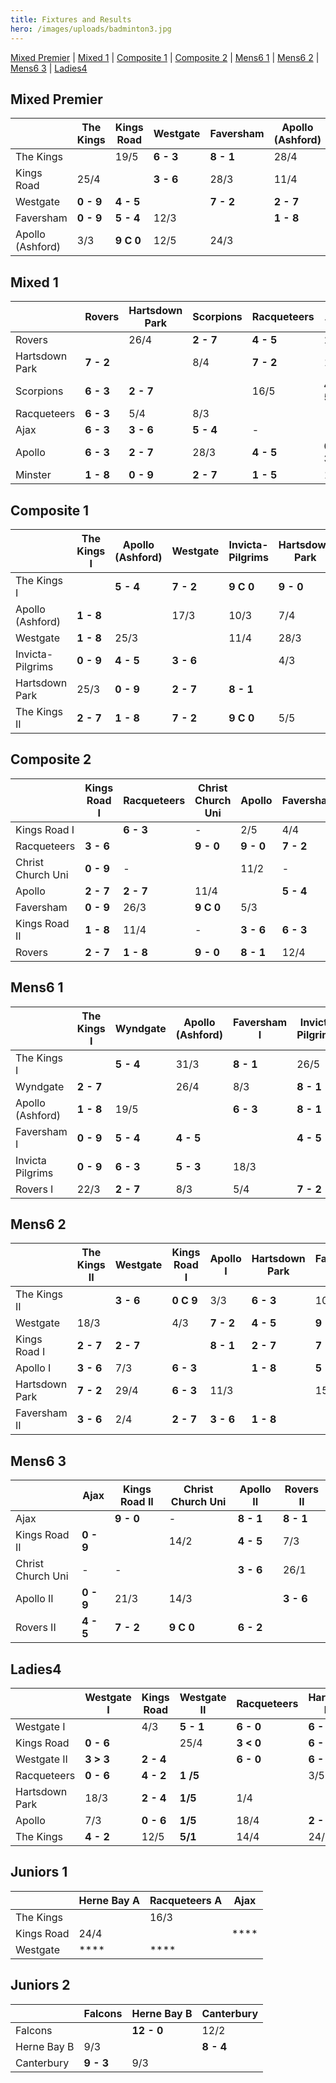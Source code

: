 ```yaml
---
title: Fixtures and Results
hero: /images/uploads/badminton3.jpg
---
```

[Mixed Premier](#mixed-premier) | [Mixed 1](#mixed-1) | [Composite 1](#composite-1) | [Composite 2](#composite-2) | [Mens6 1](#mens6-1) | [Mens6 2](#mens6-2) | [Mens6 3](#mens6-3) | [Ladies4](#ladies4)

## Mixed Premier

|                  | The Kings | Kings Road | Westgate  | Faversham | Apollo (Ashford) |
| ---------------- | --------- | ---------- | --------- | --------- | ---------------- |
| The Kings        |           | 19/5       | **6 - 3** | **8 - 1** | 28/4             |
| Kings Road       | 25/4      |            | **3 - 6** | 28/3      | 11/4             |
| Westgate         | **0 - 9** | **4 - 5**  |           | **7 - 2** | **2 - 7**        |
| Faversham        | **0 - 9** | **5 - 4**  | 12/3      |           | **1 - 8**        |
| Apollo (Ashford) | 3/3       | **9 C 0**  | 12/5      | 24/3      |                  |

## Mixed 1

|                | Rovers    | Hartsdown Park | Scorpions | Racqueteers | Ajax      | Apollo    | Minster   |
| -------------- | --------- | -------------- | --------- | ----------- | --------- | --------- | --------- |
| Rovers         |           | 26/4           | **2 - 7** | **4 - 5**   | 29/3      | **4 - 5** | **9 C 0** |
| Hartsdown Park | **7 - 2** |                | 8/4       | **7 - 2**   | 13/5      | **4 - 5** | **9 - 0** |
| Scorpions      | **6 - 3** | **2 - 7**      |           | 16/5        | **4 - 5** | **6 - 3** | **9 - 0** |
| Racqueteers    | **6 - 3** | 5/4            | 8/3       |             | \-        | 22/3      | 29/3      |
| Ajax           | **6 - 3** | **3 - 6**      | **5 - 4** | \-          |           | **6 - 3** | **7 - 2** |
| Apollo         | **6 - 3** | **2 - 7**      | 28/3      | **4 - 5**   | **6 - 3** |           | 4/4       |
| Minster        | **1 - 8** | **0 - 9**      | **2 - 7** | **1 - 5**   | 14/3      | **0 - 9** |           |

## Composite 1

|                  | The Kings I | Apollo (Ashford) | Westgate  | Invicta-Pilgrims | Hartsdown Park | The Kings II |
| ---------------- | ----------- | ---------------- | --------- | ---------------- | -------------- | ------------ |
| The Kings I      |             | **5 - 4**        | **7 - 2** | **9 C 0**        | **9 - 0**      | **9 - 0**    |
| Apollo (Ashford) | **1 - 8**   |                  | 17/3      | 10/3             | 7/4            | **5 - 4**    |
| Westgate         | **1 - 8**   | 25/3             |           | 11/4             | 28/3           | **7 - 2**    |
| Invicta-Pilgrims | **0 - 9**   | **4 - 5**        | **3 - 6** |                  | 4/3            | 8/4          |
| Hartsdown Park   | 25/3        | **0 - 9**        | **2 - 7** | **8 - 1**        |                | **1 - 8**    |
| The Kings II     | **2 - 7**   | **1 - 8**        | **7 - 2** | **9 C 0**        | 5/5            |              |

## Composite 2

|                   | Kings Road I | Racqueteers | Christ Church Uni | Apollo    | Faversham | Kings Road II | Rovers    |
| ----------------- | ------------ | ----------- | ----------------- | --------- | --------- | ------------- | --------- |
| Kings Road I      |              | **6 - 3**   | \-                | 2/5       | 4/4       | **9 - 0**     | 14/3      |
| Racqueteers       | **3 - 6**    |             | **9 - 0**         | **9 - 0** | **7 - 2** | **9 - 0**     | **4 - 5** |
| Christ Church Uni | **0 - 9**    | \-          |                   | 11/2      | \-        | **0 - 9**     | 11/2      |
| Apollo            | **2 - 7**    | **2 - 7**   | 11/4              |           | **5 - 4** | **5 - 4**     | 25/2      |
| Faversham         | **0 - 9**    | 26/3        | **9 C 0**         | 5/3       |           | **5 - 4**     | **2 - 7** |
| Kings Road II     | **1 - 8**    | 11/4        | \-                | **3 - 6** | **6 - 3** |               | **2 - 7** |
| Rovers            | **2 - 7**    | **1 - 8**   | **9 - 0**         | **8 - 1** | 12/4      | **5 - 4**     |           |

## Mens6 1

|                  | The Kings I | Wyndgate  | Apollo (Ashford) | Faversham I | Invicta Pilgrims | Rovers I  |
| ---------------- | ----------- | --------- | ---------------- | ----------- | ---------------- | --------- |
| The Kings I      |             | **5 - 4** | 31/3             | **8 - 1**   | 26/5             | 7/4       |
| Wyndgate         | **2 - 7**   |           | 26/4             | 8/3         | **8 - 1**        | 10/5      |
| Apollo (Ashford) | **1 - 8**   | 19/5      |                  | **6 - 3**   | **8 - 1**        | **7 - 2** |
| Faversham I      | **0 - 9**   | **5 - 4** | **4 - 5**        |             | **4 - 5**        | **5 - 4** |
| Invicta Pilgrims | **0 - 9**   | **6 - 3** | **5 - 3**        | 18/3        |                  | 15/4      |
| Rovers I         | 22/3        | **2 - 7** | 8/3              | 5/4         | **7 - 2**        |           |

## Mens6 2

|                | The Kings II | Westgate  | Kings Road I | Apollo I  | Hartsdown Park | Faversham II |
| -------------- | ------------ | --------- | ------------ | --------- | -------------- | ------------ |
| The Kings II   |              | **3 - 6** | **0 C 9**    | 3/3       | **6 - 3**      | 10/3         |
| Westgate       | 18/3         |           | 4/3          | **7 - 2** | **4 - 5**      | **9 - 0**    |
| Kings Road I   | **2 - 7**    | **2 - 7** |              | **8 - 1** | **2 - 7**      | **7 - 2**    |
| Apollo I       | **3 - 6**    | 7/3       | **6 - 3**    |           | **1 - 8**      | **5 - 4**    |
| Hartsdown Park | **7 - 2**    | 29/4      | **6 - 3**    | 11/3      |                | 15/4         |
| Faversham II   | **3 - 6**    | 2/4       | **2 - 7**    | **3 - 6** | **1 - 8**      |              |

## Mens6 3

|                   | Ajax      | Kings Road II | Christ Church Uni | Apollo II | Rovers II |
| ----------------- | --------- | ------------- | ----------------- | --------- | --------- |
| Ajax              |           | **9 - 0**     | \-                | **8 - 1** | **8 - 1** |
| Kings Road II     | **0 - 9** |               | 14/2              | **4 - 5** | 7/3       |
| Christ Church Uni | \-        | \-            |                   | **3 - 6** | 26/1      |
| Apollo II         | **0 - 9** | 21/3          | 14/3              |           | **3 - 6** |
| Rovers II         | **4 - 5** | **7 - 2**     | **9 C 0**         | **6 - 2** |           |

## Ladies4

|                | Westgate I | Kings Road | Westgate II | Racqueteers | Hartsdown Park | Apollo    | The Kings |
| -------------- | ---------- | ---------- | ----------- | ----------- | -------------- | --------- | --------- |
| Westgate I     |            | 4/3        | **5 - 1**   | **6 - 0**   | **6 - 0**      | **6 - 0** | **5 - 1** |
| Kings Road     | **0 - 6**  |            | 25/4        | **3 < 0**   | **6 - 0**      | **6 C 0** | 7/3       |
| Westgate II    | **3 > 3**  | **2 - 4**  |             | **6 - 0**   | **6 - 0**      | **5 - 1** | 21/3      |
| Racqueteers    | **0 - 6**  | **4 - 2**  | **1 /5**    |             | 3/5            | **6 - 0** | 15/3      |
| Hartsdown Park | 18/3       | **2 - 4**  | **1/5**     | 1/4         |                | **2 - 4** | **0 - 6** |
| Apollo         | 7/3        | **0 - 6**  | **1/5**     | 18/4        | **2 - 4**      |           | **0 - 6** |
| The Kings      | **4 - 2**  | 12/5       | **5/1**     | 14/4        | 24/3           | 17/3      |           |

## Juniors 1

|            | Herne Bay A | Racqueteers A | Ajax     |
| ---------- | ----------- | ------------- | -------- |
| The Kings  |             | 16/3          |          |
| Kings Road | 24/4        |               | \*\*\*\* |
| Westgate   | \*\*\*\*    | \*\*\*\*      |          |

## Juniors 2

|             | Falcons   | Herne Bay B | Canterbury |
| ----------- | --------- | ----------- | ---------- |
| Falcons     |           | **12 - 0**  | 12/2       |
| Herne Bay B | 9/3       |             | **8 - 4**  |
| Canterbury  | **9 - 3** | 9/3         |            |
